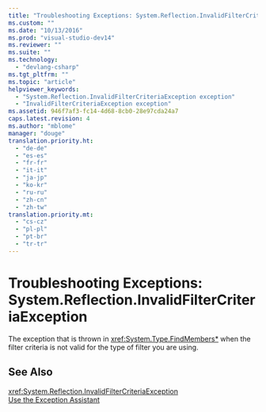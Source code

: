 ```yaml
---
title: "Troubleshooting Exceptions: System.Reflection.InvalidFilterCriteriaException"
ms.custom: ""
ms.date: "10/13/2016"
ms.prod: "visual-studio-dev14"
ms.reviewer: ""
ms.suite: ""
ms.technology: 
  - "devlang-csharp"
ms.tgt_pltfrm: ""
ms.topic: "article"
helpviewer_keywords: 
  - "System.Reflection.InvalidFilterCriteriaException exception"
  - "InvalidFilterCriteriaException exception"
ms.assetid: 946f7af3-fc14-4d68-8cb0-28e97cda24a7
caps.latest.revision: 4
ms.author: "mblome"
manager: "douge"
translation.priority.ht: 
  - "de-de"
  - "es-es"
  - "fr-fr"
  - "it-it"
  - "ja-jp"
  - "ko-kr"
  - "ru-ru"
  - "zh-cn"
  - "zh-tw"
translation.priority.mt: 
  - "cs-cz"
  - "pl-pl"
  - "pt-br"
  - "tr-tr"
---
```

# Troubleshooting Exceptions: System.Reflection.InvalidFilterCriteriaException
The exception that is thrown in <xref:System.Type.FindMembers*> when the filter criteria is not valid for the type of filter you are using.  
  
## See Also  
 <xref:System.Reflection.InvalidFilterCriteriaException>   
 [Use the Exception Assistant](../Topic/How%20to:%20Use%20the%20Exception%20Assistant.md)